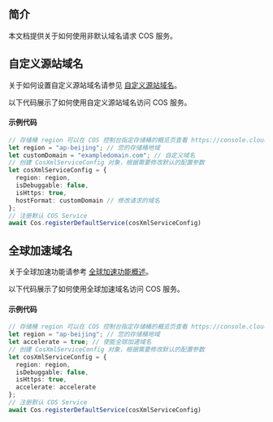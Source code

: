 ## 简介

本文档提供关于如何使用非默认域名请求 COS 服务。

## 自定义源站域名

关于如何设置自定义源站域名请参见 [自定义源站域名](https://cloud.tencent.com/document/product/436/36638)。

以下代码展示了如何使用自定义源站域名访问 COS 服务。

#### 示例代码

```ts
// 存储桶 region 可以在 COS 控制台指定存储桶的概览页查看 https://console.cloud.tencent.com/cos5/bucket/ ，关于地域的详情见 https://cloud.tencent.com/document/product/436/6224
let region = "ap-beijing"; // 您的存储桶地域
let customDomain = "exampledomain.com"; // 自定义域名
// 创建 CosXmlServiceConfig 对象，根据需要修改默认的配置参数
let cosXmlServiceConfig = {
  region: region,
  isDebuggable: false,
  isHttps: true,
  hostFormat: customDomain // 修改请求的域名
};
// 注册默认 COS Service
await Cos.registerDefaultService(cosXmlServiceConfig)
```

## 全球加速域名

关于全球加速功能请参考 [全球加速功能概述](https://cloud.tencent.com/document/product/436/38866)。

以下代码展示了如何使用全球加速域名访问 COS 服务。

#### 示例代码

```ts
// 存储桶 region 可以在 COS 控制台指定存储桶的概览页查看 https://console.cloud.tencent.com/cos5/bucket/ ，关于地域的详情见 https://cloud.tencent.com/document/product/436/6224
let region = "ap-beijing"; // 您的存储桶地域
let accelerate = true; // 使能全球加速域名
// 创建 CosXmlServiceConfig 对象，根据需要修改默认的配置参数
let cosXmlServiceConfig = {
  region: region,
  isDebuggable: false,
  isHttps: true,
  accelerate: accelerate
};
// 注册默认 COS Service
await Cos.registerDefaultService(cosXmlServiceConfig)
```
